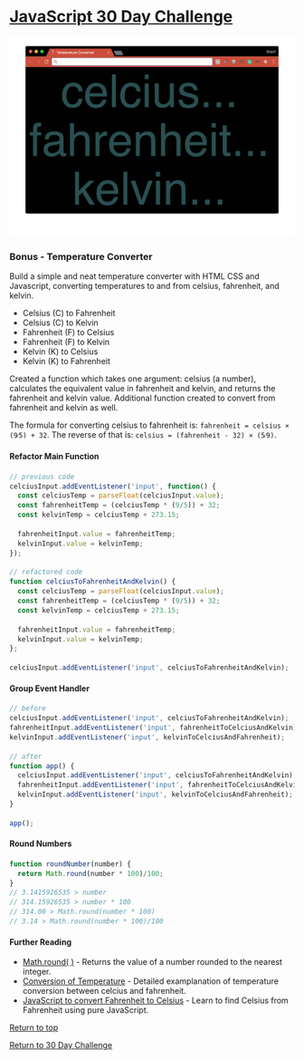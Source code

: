 # [JavaScript 30 Day Challenge](https://javascript30.com/)
![JavaScript30](./tempConvert.gif)

### Bonus - Temperature Converter
Build a simple and neat temperature converter with HTML CSS and Javascript, converting temperatures to and from celsius, fahrenheit, and kelvin.
- Celsius (C) to Fahrenheit
- Celsius (C) to Kelvin
- Fahrenheit (F) to Celsius
- Fahrenheit (F) to Kelvin
- Kelvin (K) to Celsius
- Kelvin (K) to Fahrenheit

Created a function which takes one argument: celsius (a number), calculates the equivalent value in fahrenheit and kelvin, and returns the fahrenheit and kelvin value. Additional function created to convert from fahrenheit and kelvin as well.

The formula for converting celsius to fahrenheit is: `fahrenheit = celsius × (9⁄5) + 32`.
The reverse of that is: `celsius = (fahrenheit - 32) × (5⁄9)`.

#### Refactor Main Function
```js
// previous code
celciusInput.addEventListener('input', function() {
  const celciusTemp = parseFloat(celciusInput.value);
  const fahrenheitTemp = (celciusTemp * (9/5)) + 32;
  const kelvinTemp = celciusTemp + 273.15;

  fahrenheitInput.value = fahrenheitTemp;
  kelvinInput.value = kelvinTemp;
});

// refactored code
function celciusToFahrenheitAndKelvin() {
  const celciusTemp = parseFloat(celciusInput.value);
  const fahrenheitTemp = (celciusTemp * (9/5)) + 32;
  const kelvinTemp = celciusTemp + 273.15;

  fahrenheitInput.value = fahrenheitTemp;
  kelvinInput.value = kelvinTemp;
};

celciusInput.addEventListener('input', celciusToFahrenheitAndKelvin);
```

#### Group Event Handler
```js
// before
celciusInput.addEventListener('input', celciusToFahrenheitAndKelvin);
fahrenheitInput.addEventListener('input', fahrenheitToCelciusAndKelvin);
kelvinInput.addEventListener('input', kelvinToCelciusAndFahrenheit);

// after
function app() {
  celciusInput.addEventListener('input', celciusToFahrenheitAndKelvin);
  fahrenheitInput.addEventListener('input', fahrenheitToCelciusAndKelvin);
  kelvinInput.addEventListener('input', kelvinToCelciusAndFahrenheit);
}

app();
```

#### Round Numbers
```js
function roundNumber(number) {
  return Math.round(number * 100)/100;
}
// 3.1415926535 > number
// 314.15926535 > number * 100
// 314.00 > Math.round(number * 100)
// 3.14 > Math.round(number * 100)/100
```

#### Further Reading
- [Math.round( )](https://developer.mozilla.org/en-US/docs/Web/JavaScript/Reference/Global_Objects/Math/round) - Returns the value of a number rounded to the nearest integer.
- [Conversion of Temperature](https://www.mathsisfun.com/temperature-conversion.html) - Detailed examplanation of temperature conversion between celcius and fahrenheit.
- [JavaScript to convert Fahrenheit to Celsius](http://www.tutorialsmade.com/javascript-to-convert-fahrenheit-to-celsius/) - Learn to find Celsius from Fahrenheit using pure JavaScript.

[Return to top](#javascript-30-day-challenge)

[Return to 30 Day Challenge](../../README.md)
